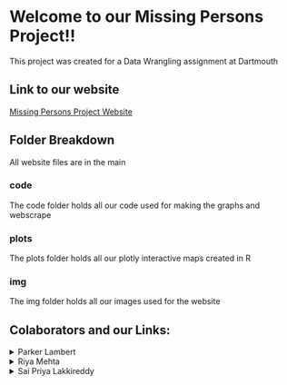 # Welcome to our Missing Persons Project!!
This project was created for a Data Wrangling assignment at Dartmouth
## Link to our website
[Missing Persons Project Website](https://plambert777.github.io/MissingPersonsProject/index.html)
## Folder Breakdown
All website files are in the main
### code
The code folder holds all our code used for making the graphs and webscrape
### plots
The plots folder holds all our plotly interactive maps created in R
### img
The img folder holds all our images used for the website
## Colaborators and our Links:
<details>
  <summary>Parker Lambert</summary>
  <p><a href="https://github.com/plambert777" target="_blank">Github</a></p>
  <p><a href="https://www.linkedin.com/in/parkerjosephgreenlambert/" target="_blank">LinkedIn</a></p>
</details>
<details>
  <summary>Riya Mehta</summary>
  <p><a href="https://github.com/riyamehta18" target="_blank">Github</a></p>
  <p><a href="https://www.linkedin.com/in/riyamehta18/" target="_blank">LinkedIn</a></p>
</details>
<details>
  <summary>Sai Priya Lakkireddy</summary>
  <p><a href="https://github.com/saipriya0209">Github</a></p>
  <p><a href="https://www.linkedin.com/in/sai-priya-lakkireddy-sp/" target="_blank">LinkedIn</a></p>
</details>

